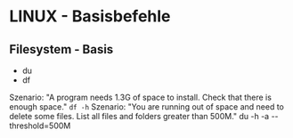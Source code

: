 # LINUX - Basisbefehle

## Filesystem - Basis
- du
- df

Szenario: "A program needs 1.3G of space to install. Check that there is enough space."	
`df -h`
Szenario: "You are running out of space and need to delete some files. List all files and folders greater than 500M."
du -h -a --threshold=500M